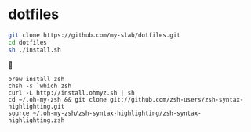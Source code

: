 dotfiles
========

```sh
git clone https://github.com/my-slab/dotfiles.git
cd dotfiles
sh ./install.sh
```

💬

```brew install zsh```  
```chsh -s `which zsh```  
```curl -L http://install.ohmyz.sh | sh```  
```cd ~/.oh-my-zsh && git clone git://github.com/zsh-users/zsh-syntax-highlighting.git```  
```source ~/.oh-my-zsh/zsh-syntax-highlighting/zsh-syntax-highlighting.zsh```
